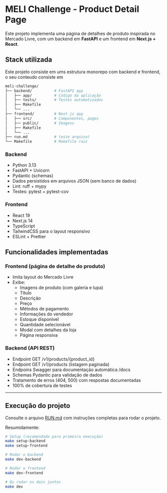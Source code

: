 # MELI Challenge - Product Detail Page

Este projeto implementa uma página de detalhes de produto inspirada no Mercado Livre, com um backend em **FastAPI** e um frontend em **Next.js + React**.

## Stack utilizada

Este projeto consiste em ums estrutura monorepo com backend e frontend, o seu conteudo consiste em

```bash
meli-challenge/
├── backend/          # FastAPI app
│   ├── app/          # Código da aplicação
│   ├── tests/        # Testes automatizados
│   ├── Makefile
│   └── ...
├── frontend/         # Next.js app
│   ├── src/          # Componentes, pages
│   ├── public/       # Imagens
│   ├── Makefile
│   └── ...
├── run.md            # (este arquivo)
└── Makefile          # Makefile raiz

```

### Backend

- Python 3.13
- FastAPI + Uvicorn
- Pydantic (schemas)
- Dados persistidos em arquivos JSON (sem banco de dados)
- Lint: ruff + mypy
- Testes: pytest + pytest-cov

### Frontend

- React 19
- Next.js 14
- TypeScript
- TailwindCSS para o layout responsivo
- ESLint + Prettier

## Funcionalidades implementadas

### Frontend (página de detalhe do produto)

- Imita layout do Mercado Livre
- Exibe:
  - Imagens de produto (com galeria e lupa)
  - Título
  - Descrição
  - Preço
  - Métodos de pagamento
  - Informações do vendedor
  - Estoque disponível
  - Quantidade selecionável
  - Modal com detalhes da loja
  - Página responsiva

### Backend (API REST)

- Endpoint GET /v1/products/{product_id}
- Endpoint GET /v1/products (listagem paginada)
- Endpoins Swagger para documentação automática /docs
- Schemas Pydantic para validação de dados
- Tratamento de erros (404, 500) com respostas documentadas
- 100% de cobertura de testes

---

## Execução do projeto

Consulte o arquivo [RUN.md](./RUN.md) com instruções completas para rodar o projeto.

Resumidamente:

```bash
# Setup (recomendado para primeira execução)
make setup-backend
make setup-frontend

# Rodar o backend
make dev-backend

# Rodar o frontend
make dev-frontend

# Ou rodar os dois juntos
make dev
```
